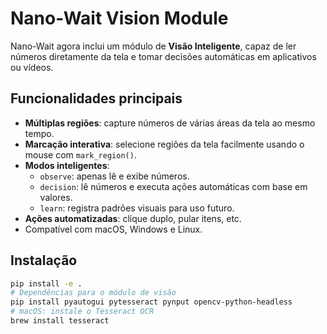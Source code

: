 # Nano-Wait Vision Module

Nano-Wait agora inclui um módulo de **Visão Inteligente**, capaz de ler números diretamente da tela e tomar decisões automáticas em aplicativos ou vídeos.

## Funcionalidades principais

- **Múltiplas regiões**: capture números de várias áreas da tela ao mesmo tempo.
- **Marcação interativa**: selecione regiões da tela facilmente usando o mouse com `mark_region()`.
- **Modos inteligentes**:
  - `observe`: apenas lê e exibe números.
  - `decision`: lê números e executa ações automáticas com base em valores.
  - `learn`: registra padrões visuais para uso futuro.
- **Ações automatizadas**: clique duplo, pular itens, etc.
- Compatível com macOS, Windows e Linux.

## Instalação

```bash
pip install -e .
# Dependências para o módulo de visão
pip install pyautogui pytesseract pynput opencv-python-headless
# macOS: instale o Tesseract OCR
brew install tesseract

